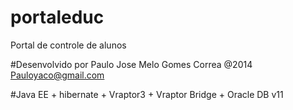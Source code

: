 # portaleduc
Portal de controle de alunos

#Desenvolvido por Paulo Jose Melo Gomes Correa @2014
Pauloyaco@gmail.com

#Java EE + hibernate + Vraptor3 + Vraptor Bridge + Oracle DB v11
